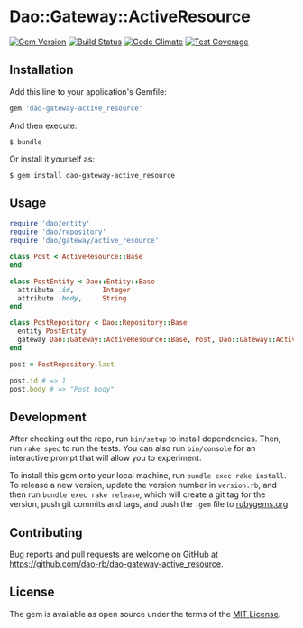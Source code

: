 # Dao::Gateway::ActiveResource

[![Gem Version](https://badge.fury.io/rb/dao-gateway-active_resource.svg)](https://badge.fury.io/rb/dao-gateway-active_resource)
[![Build Status](https://travis-ci.org/dao-rb/dao-gateway-active_resource.svg?branch=master)](https://travis-ci.org/dao-rb/dao-gateway-active_resource)
[![Code Climate](https://codeclimate.com/github/dao-rb/dao-gateway-active_resource/badges/gpa.svg)](https://codeclimate.com/github/dao-rb/dao-gateway-active_resource)
[![Test Coverage](https://codeclimate.com/github/dao-rb/dao-gateway-active_resource/badges/coverage.svg)](https://codeclimate.com/github/dao-rb/dao-gateway-active_resource/coverage)

## Installation

Add this line to your application's Gemfile:

```ruby
gem 'dao-gateway-active_resource'
```

And then execute:

    $ bundle

Or install it yourself as:

    $ gem install dao-gateway-active_resource

## Usage

```ruby
require 'dao/entity'
require 'dao/repository'
require 'dao/gateway/active_resource'

class Post < ActiveResource::Base
end

class PostEntity < Dao::Entity::Base
  attribute :id,       Integer
  attribute :body,     String
end

class PostRepository < Dao::Repository::Base
  entity PostEntity
  gateway Dao::Gateway::ActiveResource::Base, Post, Dao::Gateway::ActiveResource::BaseTransformer
end

post = PostRepository.last

post.id # => 1
post.body # => "Post body"
```

## Development

After checking out the repo, run `bin/setup` to install dependencies. Then, run `rake spec` to run the tests. You can also run `bin/console` for an interactive prompt that will allow you to experiment.

To install this gem onto your local machine, run `bundle exec rake install`. To release a new version, update the version number in `version.rb`, and then run `bundle exec rake release`, which will create a git tag for the version, push git commits and tags, and push the `.gem` file to [rubygems.org](https://rubygems.org).

## Contributing

Bug reports and pull requests are welcome on GitHub at https://github.com/dao-rb/dao-gateway-active_resource.


## License

The gem is available as open source under the terms of the [MIT License](http://opensource.org/licenses/MIT).
